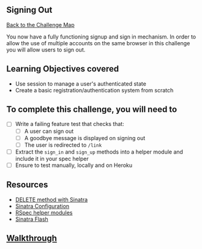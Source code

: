 ## Signing Out

[Back to the Challenge Map](00_challenge_map.md)

You now have a fully functioning signup and sign in mechanism. In order to allow the
use of multiple accounts on the same browser in this challenge you will allow users to sign out.

## Learning Objectives covered

* Use session to manage a user's authenticated state
* Create a basic registration/authentication system from scratch

## To complete this challenge, you will need to

- [ ] Write a failing feature test that checks that:
  - [ ] A user can sign out
  - [ ] A goodbye message is displayed on signing out
  - [ ] The user is redirected to `/link`
- [ ] Extract the `sign_in` and `sign_up` methods into a helper module and include it
in your spec helper
- [ ] Ensure to test manually, locally and on Heroku

## Resources

* [DELETE method with Sinatra](http://stackoverflow.com/questions/5166484/sending-a-delete-request-from-sinatra)
* [Sinatra Configuration](http://www.sinatrarb.com/configuration.html)
* [RSpec helper modules](https://www.relishapp.com/rspec/rspec-core/docs/helper-methods/define-helper-methods-in-a-module)
* [Sinatra Flash](https://github.com/SFEley/sinatra-flash)


## [Walkthrough](walkthroughs/26.md)
